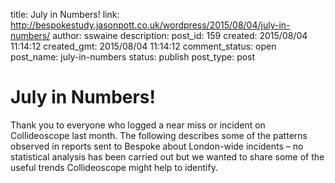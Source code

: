 title: July in Numbers!
link: http://bespokestudy.jasonpott.co.uk/wordpress/2015/08/04/july-in-numbers/
author: sswaine
description: 
post_id: 159
created: 2015/08/04 11:14:12
created_gmt: 2015/08/04 11:14:12
comment_status: open
post_name: july-in-numbers
status: publish
post_type: post

# July in Numbers!

Thank you to everyone who logged a near miss or incident on Collideoscope last month. The following describes some of the patterns observed in reports sent to Bespoke about London-wide incidents – no statistical analysis has been carried out but we wanted to share some of the useful trends Collideoscope might help to identify.